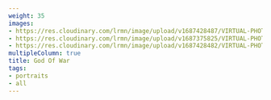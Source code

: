 ```yaml
---
weight: 35
images:
- https://res.cloudinary.com/lrmn/image/upload/v1687428487/VIRTUAL-PHOTOGRAPHY/godofwar/God_Of_War_Bresciani_E_22_jsdbux.png
- https://res.cloudinary.com/lrmn/image/upload/v1687375825/VIRTUAL-PHOTOGRAPHY/godofwar/lrmn_3_vqocvk.png
- https://res.cloudinary.com/lrmn/image/upload/v1687428482/VIRTUAL-PHOTOGRAPHY/godofwar/godtyi_q4mxlo.jpg
multipleColumn: true
title: God Of War
tags:
- portraits
- all
---
```

